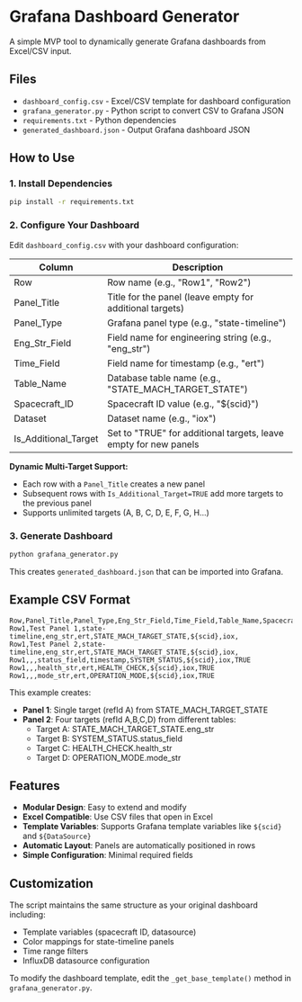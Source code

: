 # Grafana Dashboard Generator

A simple MVP tool to dynamically generate Grafana dashboards from Excel/CSV input.

## Files

- `dashboard_config.csv` - Excel/CSV template for dashboard configuration
- `grafana_generator.py` - Python script to convert CSV to Grafana JSON
- `requirements.txt` - Python dependencies
- `generated_dashboard.json` - Output Grafana dashboard JSON

## How to Use

### 1. Install Dependencies
```bash
pip install -r requirements.txt
```

### 2. Configure Your Dashboard
Edit `dashboard_config.csv` with your dashboard configuration:

| Column | Description |
|--------|-------------|
| Row | Row name (e.g., "Row1", "Row2") |
| Panel_Title | Title for the panel (leave empty for additional targets) |
| Panel_Type | Grafana panel type (e.g., "state-timeline") |
| Eng_Str_Field | Field name for engineering string (e.g., "eng_str") |
| Time_Field | Field name for timestamp (e.g., "ert") |
| Table_Name | Database table name (e.g., "STATE_MACH_TARGET_STATE") |
| Spacecraft_ID | Spacecraft ID value (e.g., "${scid}") |
| Dataset | Dataset name (e.g., "iox") |
| Is_Additional_Target | Set to "TRUE" for additional targets, leave empty for new panels |

**Dynamic Multi-Target Support:**
- Each row with a `Panel_Title` creates a new panel
- Subsequent rows with `Is_Additional_Target=TRUE` add more targets to the previous panel
- Supports unlimited targets (A, B, C, D, E, F, G, H...)

### 3. Generate Dashboard
```bash
python grafana_generator.py
```

This creates `generated_dashboard.json` that can be imported into Grafana.

## Example CSV Format
```csv
Row,Panel_Title,Panel_Type,Eng_Str_Field,Time_Field,Table_Name,Spacecraft_ID,Dataset,Is_Additional_Target
Row1,Test Panel 1,state-timeline,eng_str,ert,STATE_MACH_TARGET_STATE,${scid},iox,
Row1,Test Panel 2,state-timeline,eng_str,ert,STATE_MACH_TARGET_STATE,${scid},iox,
Row1,,,status_field,timestamp,SYSTEM_STATUS,${scid},iox,TRUE
Row1,,,health_str,ert,HEALTH_CHECK,${scid},iox,TRUE
Row1,,,mode_str,ert,OPERATION_MODE,${scid},iox,TRUE
```

This example creates:
- **Panel 1**: Single target (refId A) from STATE_MACH_TARGET_STATE
- **Panel 2**: Four targets (refId A,B,C,D) from different tables:
  - Target A: STATE_MACH_TARGET_STATE.eng_str
  - Target B: SYSTEM_STATUS.status_field  
  - Target C: HEALTH_CHECK.health_str
  - Target D: OPERATION_MODE.mode_str

## Features

- **Modular Design**: Easy to extend and modify
- **Excel Compatible**: Use CSV files that open in Excel
- **Template Variables**: Supports Grafana template variables like `${scid}` and `${DataSource}`
- **Automatic Layout**: Panels are automatically positioned in rows
- **Simple Configuration**: Minimal required fields

## Customization

The script maintains the same structure as your original dashboard including:
- Template variables (spacecraft ID, datasource)
- Color mappings for state-timeline panels
- Time range filters
- InfluxDB datasource configuration

To modify the dashboard template, edit the `_get_base_template()` method in `grafana_generator.py`.

